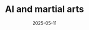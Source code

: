 ---
title: AI and martial arts
description: null
date: 2025-05-11
authors:
  - tieubao
tags:
  - ai
  - productivity
redirect:
  - /66nSrg
---